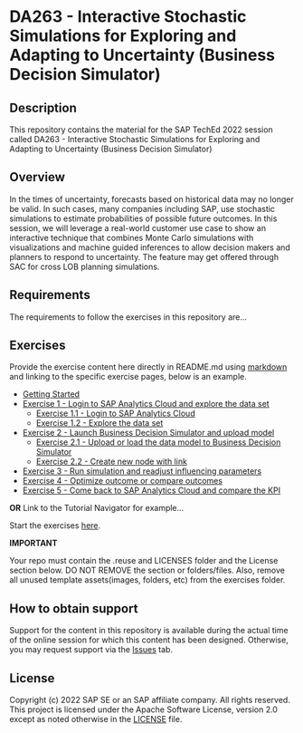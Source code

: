 # DA263 - Interactive Stochastic Simulations for Exploring and Adapting to Uncertainty (Business Decision Simulator)

## Description

This repository contains the material for the SAP TechEd 2022 session called DA263 - Interactive Stochastic Simulations for Exploring and Adapting to Uncertainty (Business Decision Simulator)

## Overview

In the times of uncertainty, forecasts based on historical data may no longer be valid. In such cases, many companies including SAP, use stochastic simulations to estimate probabilities of possible future outcomes. In this session, we will leverage a real-world customer use case to show an interactive technique that combines Monte Carlo simulations with visualizations and machine guided inferences to allow decision makers and planners to respond to uncertainty. The feature may get offered through SAC for cross LOB planning simulations.

## Requirements

The requirements to follow the exercises in this repository are...

## Exercises

Provide the exercise content here directly in README.md using [markdown](https://guides.github.com/features/mastering-markdown/) and linking to the specific exercise pages, below is an example.

- [Getting Started](exercises/ex0/)
- [Exercise 1 - Login to SAP Analytics Cloud and explore the data set](exercises/ex1/)
    - [Exercise 1.1 - Login to SAP Analytics Cloud](exercises/ex1#exercise-11-login-to-sap-analytics-cloud)
    - [Exercise 1.2 - Explore the data set](exercises/ex1#exercise-12-explore-the-data-set)
- [Exercise 2 - Launch Business Decision Simulator and upload model](exercises/ex2/)
    - [Exercise 2.1 - Upload or load the data model to Business Decision Simulator](exercises/ex2#exercise-21-upload-or-load-the-data-model-to-business-decision-simulator)
    - [Exercise 2.2 - Create new node with link](exercises/ex2#exercise-22-create-new-node-with-link)
- [Exercise 3 - Run simulation and readjust influencing parameters]()
- [Exercise 4 - Optimize outcome or compare outcomes]()
- [Exercise 5 - Come back to SAP Analytics Cloud and compare the KPI]()

  
**OR** Link to the Tutorial Navigator for example...

Start the exercises [here](https://developers.sap.com/tutorials/abap-environment-trial-onboarding.html).

**IMPORTANT**

Your repo must contain the .reuse and LICENSES folder and the License section below. DO NOT REMOVE the section or folders/files. Also, remove all unused template assets(images, folders, etc) from the exercises folder. 

## How to obtain support

Support for the content in this repository is available during the actual time of the online session for which this content has been designed. Otherwise, you may request support via the [Issues](../../issues) tab.

## License
Copyright (c) 2022 SAP SE or an SAP affiliate company. All rights reserved. This project is licensed under the Apache Software License, version 2.0 except as noted otherwise in the [LICENSE](LICENSES/Apache-2.0.txt) file.
